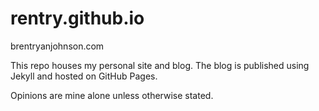 # rentry.github.io

brentryanjohnson.com

This repo houses my personal site and blog. The blog is published using Jekyll and hosted on GitHub Pages. 

Opinions are mine alone unless otherwise stated.
